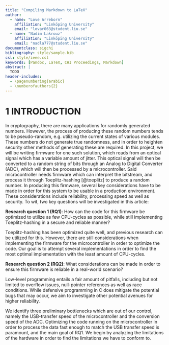 ```yaml
---
title: "Compiling Markdown to LaTeX"
author:
  - name: "Love Arreborn"
    affiliation: "Linköping University"
    email: "lovar063@student.liu.se"
  - name: "Nadim Lakrouz"
    affiliation: "Linköping University"
    email: "nadla777@student.liu.se"
documentclass: sigchi
bibliography: style/sample.bib
csl: style/ieee.csl
keywords: [Pandoc, LaTeX, CHI Proceedings, Markdown]
abstract: |
  TODO
header-includes:
  - \pagenumbering{arabic}
  - \numberofauthors{2}
---
```


# 1 INTRODUCTION

In cryptography, there are many applications for randomly generated numbers.
However, the process of producing these random numbers tends to be
pseudo-random, e.g. utilizing the current states of various modules. These
numbers do not generate true randomness, and in order to heighten security other
methods of generating these are required. In this project, we will be writing
firmware for one such solution, which reads from an optical signal which has a
variable amount of jitter. This optical signal will then be converted to a
random string of bits through an Analog to Digital Converter (ADC), which will
then be processed by a microcontroller. Said microcontroller needs firmware
which can interpret the bitstream, and process it through Toeplitz-hashing
[@toeplitz] to produce a random number. In producing this firmware, several key
considerations have to be made in order for this system to be usable in a
production environment. These considerations include reliability, processing
speed as well as security. To wit, two key questions will be investigated in
this article:

**Research question 1 (RQ1)**: How can the code for this firmware be optimized
to utilize as few CPU-cycles as possible, while still implementing
Toeplitz-hashing in a secure and reliable manner?

Toeplitz-hashing has been optimized quite well, and previous research can be
utilized for this. However, there are still considerations when implementing the
firmware for the microcontroller in order to optimize the code. Our goal is to
attempt several implementations in order to find the most optimal implementation
with the least amount of CPU-cycles.

**Research question 2 (RQ2)**: What considerations can be made in order to
ensure this firmware is reliable in a real-world scenario?

Low-level programming entails a fair amount of pitfalls, including but not
limited to overflow issues, null-pointer references as well as race conditions.
While defensive programming in C does mitigate the potential bugs that may
occur, we aim to investigate other potential avenues for higher reliability.

We identify three preliminary bottlenecks which are out of our control, namely
the USB-transfer speed of the microcontroller and the conversion speed of the
ADC. Optimizing the code running on the microcontroller in order to process the
data fast enough to match the USB transfer speed is paramount, and the main goal
of RQ1. We begin by analyzing the limitations of the hardware in order to find
the limitations we have to conform to.

